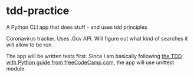 # tdd-practice
A Python CLI app that does stuff - and uses tdd principles

Coronavirus tracker. Uses .Gov API. Will figure out what kind of searches it will allow to be run.

The app will be written tests first. Since I am basically following [the TDD with Python guide from freeCodeCamp.com](https://www.freecodecamp.org/news/learning-to-test-with-python-997ace2d8abe/), the app will use unittest module.




